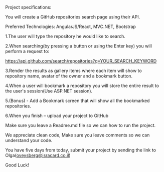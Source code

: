 Project specifications:

You will create a GitHub repositories search page using their API.

Preferred Technologies: AngularJS/React, MVC.NET, Bootstrap

 

1.The user will type the repository he would like to search.

2.When searching(by pressing a button or using the Enter key) you will perform a request to:

https://api.github.com/search/repositories?q=YOUR_SEARCH_KEYWORD

3.Render the results as gallery items where each item will show to repository name, avatar of the owner and a bookmark button.

4.When a user will bookmark a repository you will store the entire result to the user's session(Use ASP.NET session).

5.(Bonus) - Add a Bookmark screen that will show all the bookmarked repositories.

6.When you finish – upload your project to GitHub

 

Make sure you leave a Readme.md file so we can how to run the project.

We appreciate clean code, Make sure you leave comments so we can understand your code.

You have five days from today, submit your project by sending the link to Olga(oveysberg@isracard.co.il)

 

Good Luck! 
